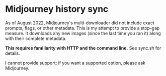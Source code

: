 # Midjourney history sync

As of August 2022, Midjourney's multi-downloader did not include exact
prompts, flags, or other metadata. This is my attempt to provide a
stop-gap measure. It downloads any new images (since the last time you
ran it) along with their complete metadata.

**This requires familiarity with HTTP and the command line.** See
sync.sh for details.

I cannot provide support; if you want a supported option, please ask
Midjourney.
